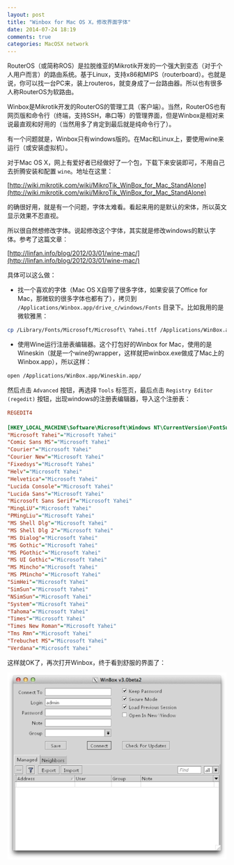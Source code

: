 ```yaml
---
layout: post
title: "Winbox for Mac OS X，修改界面字体"
date: 2014-07-24 18:19
comments: true
categories: MacOSX network
---
```


RouterOS（或简称ROS）是拉脱维亚的Mikrotik开发的一个强大到变态（对于个人用户而言）的路由系统。基于Linux，支持x86和MIPS（routerboard）。也就是说，你可以找一台PC来，装上routeros，就变身成了一台路由器。所以也有很多人称RouterOS为软路由。

Winbox是Mikrotik开发的RouterOS的管理工具（客户端）。当然，RouterOS也有网页版和命令行（终端，支持SSH，串口等）的管理界面，但是Winbox是相对来说最直观和好用的（当然用多了肯定到最后就是纯命令行了）。

有一个问题就是，Winbox只有windows版的。在Mac和Linux上，要使用wine来运行（或安装虚拟机）。

<!-- more -->

对于Mac OS X，网上有爱好者已经做好了一个包，下载下来安装即可，不用自己去折腾安装和配置 `wine`。地址在这里：

[http://wiki.mikrotik.com/wiki/MikroTik_WinBox_for_Mac_StandAlone](http://wiki.mikrotik.com/wiki/MikroTik_WinBox_for_Mac_StandAlone)

的确很好用，就是有一个问题，字体太难看。看起来用的是默认的宋体，所以英文显示效果不忍直视。

所以很自然想修改字体。说起修改这个字体，其实就是修改windows的默认字体。参考了这篇文章：

[http://linfan.info/blog/2012/03/01/wine-mac/](http://linfan.info/blog/2012/03/01/wine-mac/)

具体可以这么做：

- 找一个喜欢的字体（Mac OS X自带了很多字体，如果安装了Office for Mac，那微软的很多字体也都有了），拷贝到 `/Applications/Winbox.app/drive_c/windows/Fonts` 目录下。比如我用的是微软雅黑：

``` bash
cp /Library/Fonts/Microsoft/Microsoft\ Yahei.ttf /Applications/WinBox.app/drive_c/windows/Fonts
```

- 使用Wine运行注册表编辑器。这个打包好的Winbox for Mac，使用的是Wineskin（就是一个wine的wrapper，这样就把winbox.exe做成了Mac上的Winbox.app），所以这样：

``` bash
open /Applications/WinBox.app/Wineskin.app/
```

然后点击 `Advanced` 按钮，再选择 `Tools` 标签页，最后点击 `Registry Editor (regedit)` 按钮，出现windows的注册表编辑器，导入这个注册表：

``` ini
REGEDIT4

[HKEY_LOCAL_MACHINE\Software\Microsoft\Windows NT\CurrentVersion\FontSubstitutes]
"Microsoft Yahei"="Microsoft Yahei"
"Comic Sans MS"="Microsoft Yahei"
"Courier"="Microsoft Yahei"
"Courier New"="Microsoft Yahei"
"Fixedsys"="Microsoft Yahei"
"Helv"="Microsoft Yahei"
"Helvetica"="Microsoft Yahei"
"Lucida Console"="Microsoft Yahei"
"Lucida Sans"="Microsoft Yahei"
"Microsoft Sans Serif"="Microsoft Yahei"
"MingLiU"="Microsoft Yahei"
"PMingLiu"="Microsoft Yahei"
"MS Shell Dlg"="Microsoft Yahei"
"MS Shell Dlg 2"="Microsoft Yahei"
"MS Dialog"="Microsoft Yahei"
"MS Gothic"="Microsoft Yahei"
"MS PGothic"="Microsoft Yahei"
"MS UI Gothic"="Microsoft Yahei"
"MS Mincho"="Microsoft Yahei"
"MS PMincho"="Microsoft Yahei"
"SimHei"="Microsoft Yahei"
"SimSun"="Microsoft Yahei"
"NSimSun"="Microsoft Yahei"
"System"="Microsoft Yahei"
"Tahoma"="Microsoft Yahei"
"Times"="Microsoft Yahei"
"Times New Roman"="Microsoft Yahei"
"Tms Rmn"="Microsoft Yahei"
"Trebuchet MS"="Microsoft Yahei"
"Verdana"="Microsoft Yahei"
```

这样就OK了，再次打开Winbox，终于看到舒服的界面了：

![Mac Winbox changed font](/downloads/image/mac-winbox-change-font.png)

